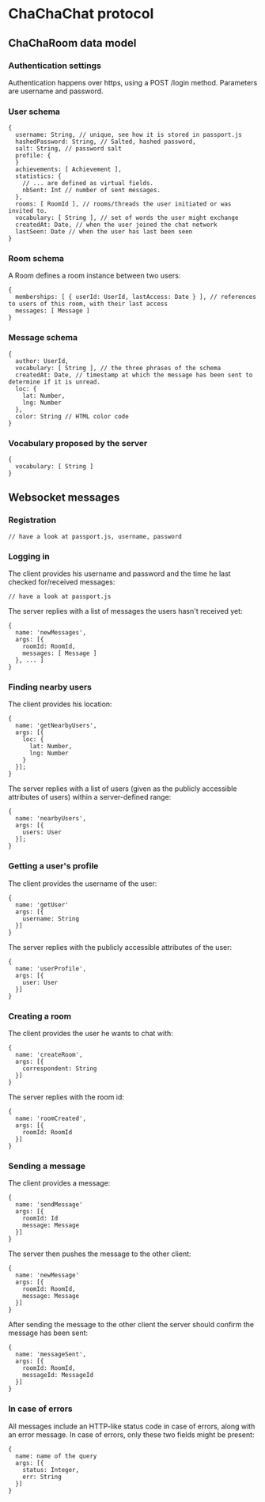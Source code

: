 # ChaChaChat protocol

## ChaChaRoom data model
### Authentication settings

Authentication happens over https, using a POST /login method. Parameters are username and password.

### User schema

    {
      username: String, // unique, see how it is stored in passport.js
      hashedPassword: String, // Salted, hashed password,
      salt: String, // password salt
      profile: {
      }
      achievements: [ Achievement ],
      statistics: {
        // ... are defined as virtual fields.
        nbSent: Int // number of sent messages.
      },
      rooms: [ RoomId ], // rooms/threads the user initiated or was invited to.
      vocabulary: [ String ], // set of words the user might exchange
      createdAt: Date, // when the user joined the chat network
      lastSeen: Date // when the user has last been seen
    }

### Room schema
A Room defines a room instance between two users:

    {
      memberships: [ { userId: UserId, lastAccess: Date } ], // references to users of this room, with their last access
      messages: [ Message ]
    }

### Message schema

    {
      author: UserId,
      vocabulary: [ String ], // the three phrases of the schema
      createdAt: Date, // timestamp at which the message has been sent to determine if it is unread.
      loc: {
        lat: Number,
        lng: Number
      },
      color: String // HTML color code
    }

### Vocabulary proposed by the server
    {
      vocabulary: [ String ]
    }

## Websocket messages
### Registration

    // have a look at passport.js, username, password

### Logging in

The client provides his username and password and the time he last checked for/received messages:

    // have a look at passport.js

The server replies with a list of messages the users hasn't received yet:

    {
      name: 'newMessages',
      args: [{
        roomId: RoomId,
        messages: [ Message ]
      }, ... ]
    }

### Finding nearby users
The client provides his location:

    {
      name: 'getNearbyUsers',
      args: [{
        loc: {
          lat: Number,
          lng: Number
        }
      }];
    }

The server replies with a list of users (given as the publicly accessible attributes of users) within a server-defined range:

    {
      name: 'nearbyUsers',
      args: [{
        users: User
      }];
    }

### Getting a user's profile

The client provides the username of the user:

    {
      name: 'getUser'
      args: [{
        username: String
      }]
    }

The server replies with the publicly accessible attributes of the user:

    {
      name: 'userProfile',
      args: [{
        user: User
      }]
    }

### Creating a room
The client provides the user he wants to chat with:

    {
      name: 'createRoom',
      args: [{
        correspondent: String
      }]
    }

The server replies with the room id:

    {
      name: 'roomCreated',
      args: [{
        roomId: RoomId
      }]
    }

### Sending a message
The client provides a message:

    {
      name: 'sendMessage'
      args: [{
        roomId: Id
        message: Message
      }]
    }

The server then pushes the message to the other client:

    {
      name: 'newMessage'
      args: [{
        roomId: RoomId,
        message: Message
      }]
    }

After sending the message to the other client the server should confirm the message has been sent:

    {
      name: 'messageSent',
      args: [{
        roomId: RoomId,
        messageId: MessageId
      }]
    }

### In case of errors
All messages include an HTTP-like status code in case of errors, along with an error message. In case of errors, only these two fields might be present:

    {
      name: name of the query
      args: [{
        status: Integer,
        err: String
      }]
    }
